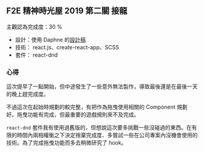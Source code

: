 ## F2E 精神時光屋 2019 第二關 接龍

主觀認為完成度：30 %

- 設計：使用 Daphne 的[設計稿](https://challenge.thef2e.com/user/2104?schedule=2826#works-2826)
- 技術： react.js、create-react-app、SCSS
- 套件： react-dnd

### 心得

這次提早了一點開始，但中途發生了一些意外無法製作，導致最後還是在最後一天的晚上趕完成度。

不過這次在起始時規劃的較完整，有把作為拖曳使用相關的 Component 規劃好。拖曳功能有完成，但最重要的遊戲規則來不及完成。

`react-dnd` 套件我有使用過舊版的，但想說這次要多挑戰一些沒碰過的東西。在有限的時間內兩相權衡之下決定捨棄完成度、多嘗試一些在公司專案內沒機會使用的技術。為了完成拖曳功能而多去稍微研究了 hook。